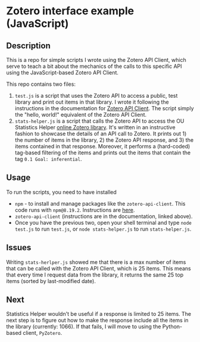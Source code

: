 # Zotero interface example (JavaScript)

## Description
This is a repo for simple scripts I wrote using the Zotero API Client, which serve to teach a bit about the mechanics of the calls to this specific API using the JavaScript-based Zotero API Client.

This repo contains two files:
1.  ``test.js`` is a script that uses the Zotero API to access a public, test library and print out items in that library. I wrote it following the instructions in the documentation for [Zotero API Client](https://github.com/tnajdek/zotero-api-client). The script simply the "hello, world!" equivalent of the Zotero API Client.
2.  ``stats-helper.js`` is a script that calls the Zotero API to access the OU Statistics Helper [online Zotero library](https://www.zotero.org/groups/2547147/statistics_helper/library). It's written in an instructive fashion to showcase the details of an API call to Zotero. It prints out 1) the number of items in the library, 2) the Zotero API response, and 3) the items contained in that response. Moreover, it performs a (hard-coded) tag-based filtering of the items and prints out the items that contain the tag `0.1 Goal: inferential`.

## Usage
To run the scripts, you need to have installed 
* ``npm`` - to install and manage packages like the ``zotero-api-client``. This code runs with ``npm@8.19.2``. Instructions are [here](https://docs.npmjs.com/downloading-and-installing-node-js-and-npm).
* ``zotero-api-client`` (instructions are in the documentation, linked above).
* Once you have the previous two, open your shell terminal and type ``node test.js`` to run ``test.js``, or ``node stats-helper.js`` to run ``stats-helper.js``.

## Issues
Writing ``stats-herlper.js`` showed me that there is a max number of items that can be called with the Zotero API Client, which is 25 items. This means that every time I request data from the library, it returns the same 25 top items (sorted by last-modified date).

## Next
Statistics Helper wouldn't be useful if a response is limited to 25 items. The next step is to figure out how to make the response include all the items in the library (currently: 1066). If that fails, I will move to using the Python-based client, ``PyZotero``.

